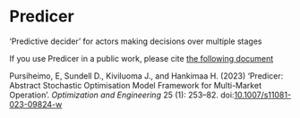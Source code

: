 # Predicer

‘Predictive decider’ for actors making decisions over multiple stages

If you use Predicer in a public work, please cite [the following document](https://doi.org/10.1007/s11081-023-09824-w)

Pursiheimo, E, Sundell D., Kiviluoma J., and Hankimaa H. (2023)  ‘Predicer: Abstract Stochastic Optimisation Model Framework for  Multi-Market Operation’. *Optimization and Engineering* 25 (1): 253–82. doi:[10.1007/s11081-023-09824-w](https://doi.org/10.1007/s11081-023-09824-w)
